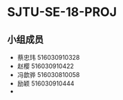 # SJTU-SE-18-PROJ
## 小组成员
- 蔡忠玮 516030910328
- 赵樱 516030910422
- 冯歆骅 516030810058
- 励颖 516030910444
- 
